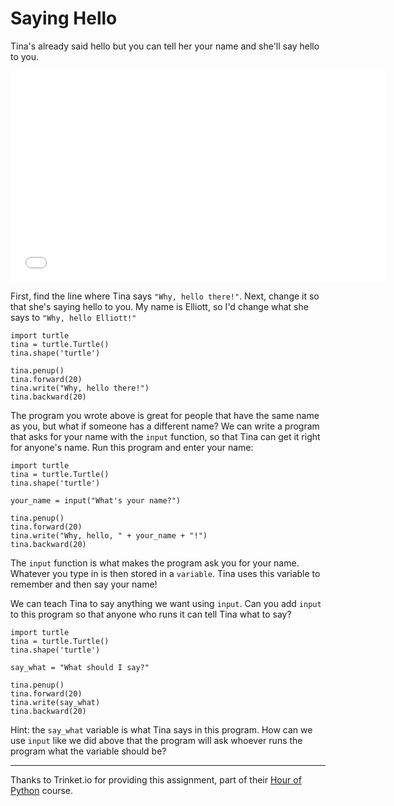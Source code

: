 # Saying Hello

Tina's already said hello but you can tell her your name and she'll say hello to you.

<iframe src="//player.vimeo.com/video/107445354?title=0&amp;byline=0&amp;portrait=0" width="600" height="338" frameborder="0" webkitallowfullscreen mozallowfullscreen allowfullscreen></iframe>

First, find the line where Tina says `"Why, hello there!"`.  Next, change it so that she's saying hello to you.  My name is Elliott, so I'd change what she says to `"Why, hello Elliott!"`

```python.run
import turtle
tina = turtle.Turtle()
tina.shape('turtle')

tina.penup()
tina.forward(20)
tina.write("Why, hello there!")
tina.backward(20)

```


The program you wrote above is great for people that have the same name as you, but what if someone has a different name?  We can write a program that asks for your name with the `input` function, so that Tina can get it right for anyone's name.  Run this program and enter your name:

```python.run
import turtle
tina = turtle.Turtle()
tina.shape('turtle')

your_name = input("What's your name?")

tina.penup()
tina.forward(20)
tina.write("Why, hello, " + your_name + "!")
tina.backward(20)
```

The `input` function is what makes the program ask you for your name.  Whatever you type in is then stored in a `variable`.  Tina uses this variable to remember and then say your name!

We can teach Tina to say anything we want using `input`.  Can you add `input` to this program so that anyone who runs it can tell Tina what to say?

```python.run
import turtle
tina = turtle.Turtle()
tina.shape('turtle')

say_what = "What should I say?"

tina.penup()
tina.forward(20)
tina.write(say_what)
tina.backward(20)

```

Hint: the `say_what` variable is what Tina says in this program. How can we use `input` like we did above that the program will ask whoever runs the program what the variable should be?


---

Thanks to Trinket.io for providing this assignment, 
part of their [Hour of Python](https://hourofpython.com/a-visual-introduction-to-python/) 
course.
